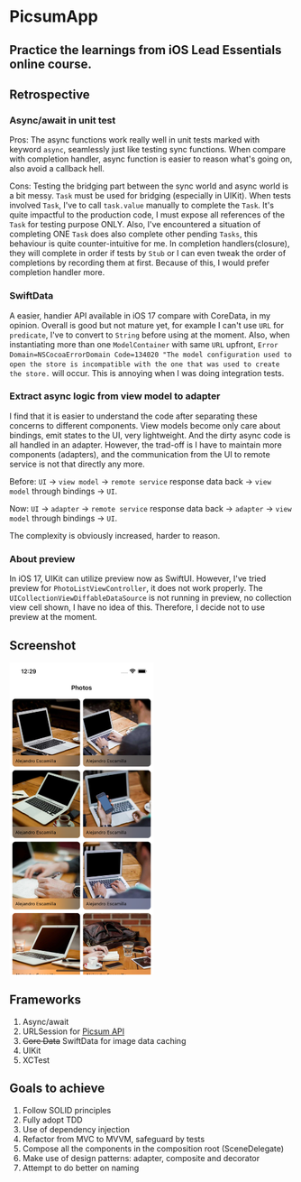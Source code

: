 # PicsumApp
## Practice the learnings from iOS Lead Essentials online course.

## Retrospective
### Async/await in unit test
Pros: The async functions work really well in unit tests marked with keyword `async`, seamlessly just like testing sync functions.
When compare with completion handler, async function is easier to reason what's going on, also avoid a callback hell.

Cons: Testing the bridging part between the sync world and async world is a bit messy.
`Task` must be used for bridging (especially in UIKit). When tests involved `Task`, I've to call `task.value` manually to complete the `Task`.
It's quite impactful to the production code, I must expose all references of the `Task` for testing purpose ONLY.
Also, I've encountered a situation of completing ONE `Task` does also complete other pending `Tasks`, this behaviour is quite counter-intuitive for me.
In completion handlers(closure), they will complete in order if tests by `Stub` or I can even tweak the order of completions by recording them at first.
Because of this, I would prefer completion handler more.

### SwiftData
A easier, handier API available in iOS 17 compare with CoreData, in my opinion.
Overall is good but not mature yet, for example I can't use `URL` for `predicate`, I've to convert to `String` before using at the moment.
Also, when instantiating more than one `ModelContainer` with same `URL` upfront, 
`Error Domain=NSCocoaErrorDomain Code=134020 "The model configuration used to open the store is incompatible with the one that was used to create the store.` will occur.
This is annoying when I was doing integration tests.

### Extract async logic from view model to adapter
I find that it is easier to understand the code after separating these concerns to different components. 
View models become only care about bindings, emit states to the UI, very lightweight. And the dirty async code is all handled in an adapter.
However, the trad-off is I have to maintain more components (adapters), and the communication from the UI to remote service is not that directly any more.

Before: `UI` -> `view model` -> `remote service` response data back -> `view model` through bindings -> `UI`.

Now: `UI` -> `adapter` -> `remote service` response data back -> `adapter` -> `view model` through bindings -> `UI`.

The complexity is obviously increased, harder to reason.

### About preview
In iOS 17, UIKit can utilize preview now as SwiftUI. However, I've tried preview for `PhotoListViewController`, it does not work properly.
The `UICollectionViewDiffableDataSource` is not running in preview, no collection view cell shown, I have no idea of this.
Therefore, I decide not to use preview at the moment.

## Screenshot
<img src="https://github.com/tzc1234/PicsumApp/blob/main/Screenshots/preview.png" alt="preview" width="256" height="554"/>

## Frameworks
1. Async/await
2. URLSession for [Picsum API](https://picsum.photos/)
3. ~~Core Data~~ SwiftData for image data caching
4. UIKit
5. XCTest

## Goals to achieve
1. Follow SOLID principles
2. Fully adopt TDD
3. Use of dependency injection
4. Refactor from MVC to MVVM, safeguard by tests
5. Compose all the components in the composition root (SceneDelegate)
6. Make use of design patterns: adapter, composite and decorator
7. Attempt to do better on naming